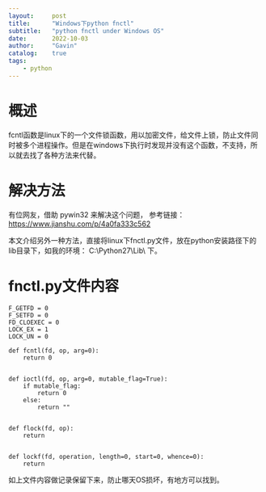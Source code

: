 ```yaml
---
layout:     post
title:      "Windows下python fnctl"
subtitle:   "python fnctl under Windows OS"
date:       2022-10-03
author:     "Gavin"
catalog:    true
tags:
    - python
---
```



# 概述


fcntl函数是linux下的一个文件锁函数，用以加密文件，给文件上锁，防止文件同时被多个进程操作。但是在windows下执行时发现并没有这个函数，不支持，所以就去找了各种方法来代替。


# 解决方法

有位网友，借助 pywin32 来解决这个问题， 参考链接：https://www.jianshu.com/p/4a0fa333c562

本文介绍另外一种方法，直接将linux下fnctl.py文件，放在python安装路径下的lib目录下，如我的环境： C:\Python27\Lib\ 下。

# fnctl.py文件内容

```
F_GETFD = 0
F_SETFD = 0
FD_CLOEXEC = 0
LOCK_EX = 1
LOCK_UN = 0

def fcntl(fd, op, arg=0):
    return 0


def ioctl(fd, op, arg=0, mutable_flag=True):
    if mutable_flag:
        return 0
    else:
        return ""


def flock(fd, op):
    return


def lockf(fd, operation, length=0, start=0, whence=0):
    return
```


如上文件内容做记录保留下来，防止哪天OS损坏，有地方可以找到。


